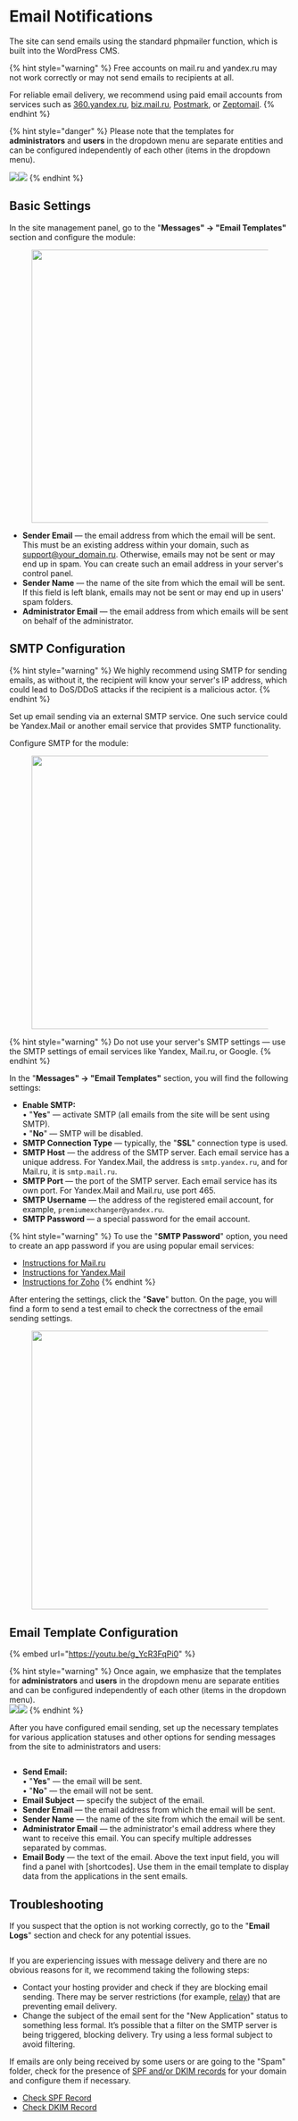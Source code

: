 # Email Notifications

The site can send emails using the standard phpmailer function, which is built into the WordPress CMS.

{% hint style="warning" %}
Free accounts on mail.ru and yandex.ru may not work correctly or may not send emails to recipients at all.

For reliable email delivery, we recommend using paid email accounts from services such as [360.yandex.ru](https://360.yandex.ru/), [biz.mail.ru](https://biz.mail.ru/), [Postmark](https://postmarkapp.com/), or [Zeptomail](https://www.zoho.com/zeptomail/).
{% endhint %}

{% hint style="danger" %}
Please note that the templates for **administrators** and **users** in the dropdown menu are separate entities and can be configured independently of each other (items in the dropdown menu).

![](<../../.gitbook/assets/image (785).png>)![](<../../.gitbook/assets/image (786).png>)
{% endhint %}

## Basic Settings

In the site management panel, go to the "**Messages" → "Email Templates"** section and configure the module:

<figure><img src="../../.gitbook/assets/image (1226).png" alt="" width="489"><figcaption></figcaption></figure>

* **Sender Email** — the email address from which the email will be sent. This must be an existing address within your domain, such as support@your_domain.ru. Otherwise, emails may not be sent or may end up in spam. You can create such an email address in your server's control panel.
* **Sender Name** — the name of the site from which the email will be sent. If this field is left blank, emails may not be sent or may end up in users' spam folders.
* **Administrator Email** — the email address from which emails will be sent on behalf of the administrator.

## SMTP Configuration

{% hint style="warning" %}
We highly recommend using SMTP for sending emails, as without it, the recipient will know your server's IP address, which could lead to DoS/DDoS attacks if the recipient is a malicious actor.
{% endhint %}

Set up email sending via an external SMTP service. One such service could be Yandex.Mail or another email service that provides SMTP functionality.

Configure SMTP for the module:

<figure><img src="../../.gitbook/assets/image (1183).png" alt="" width="490"><figcaption></figcaption></figure>

{% hint style="warning" %}
Do not use your server's SMTP settings — use the SMTP settings of email services like Yandex, Mail.ru, or Google.
{% endhint %}

In the "**Messages" → "Email Templates"** section, you will find the following settings:

* **Enable SMTP:**\
  • "**Yes**" — activate SMTP (all emails from the site will be sent using SMTP).\
  • "**No**" — SMTP will be disabled.
* **SMTP Connection Type** — typically, the "**SSL**" connection type is used.
* **SMTP Host** — the address of the SMTP server. Each email service has a unique address. For Yandex.Mail, the address is `smtp.yandex.ru`, and for Mail.ru, it is `smtp.mail.ru`.
* **SMTP Port** — the port of the SMTP server. Each email service has its own port. For Yandex.Mail and Mail.ru, use port 465.
* **SMTP Username** — the address of the registered email account, for example, `premiumexchanger@yandex.ru`.
* **SMTP Password** — a special password for the email account.

{% hint style="warning" %}
To use the "**SMTP Password**" option, you need to create an app password if you are using popular email services:

* [Instructions for Mail.ru](https://help.mail.ru/mail/security/protection/external)
* [Instructions for Yandex.Mail](https://yandex.ru/support/id/authorization/app-passwords.html)
* [Instructions for Zoho](https://www.zoho.com/mail/help/adminconsole/two-factor-authentication.html#alink5)
{% endhint %}

After entering the settings, click the "**Save**" button. On the page, you will find a form to send a test email to check the correctness of the email sending settings.

<figure><img src="../../.gitbook/assets/image (1098).png" alt="" width="499"><figcaption></figcaption></figure>

## Email Template Configuration

{% embed url="https://youtu.be/g_YcR3FqPi0" %}

{% hint style="warning" %}
Once again, we emphasize that the templates for **administrators** and **users** in the dropdown menu are separate entities and can be configured independently of each other (items in the dropdown menu).\
![](<../../.gitbook/assets/image (785).png>)![](<../../.gitbook/assets/image (786).png>)
{% endhint %}

After you have configured email sending, set up the necessary templates for various application statuses and other options for sending messages from the site to administrators and users:

<figure><img src="../../.gitbook/assets/image (1095).png" alt=""><figcaption></figcaption></figure>

* **Send Email:**\
  • "**Yes**" — the email will be sent.\
  • "**No**" — the email will not be sent.
* **Email Subject** — specify the subject of the email.
* **Sender Email** — the email address from which the email will be sent.
* **Sender Name** — the name of the site from which the email will be sent.
* **Administrator Email** — the administrator's email address where they want to receive this email. You can specify multiple addresses separated by commas.
* **Email Body** — the text of the email. Above the text input field, you will find a panel with \[shortcodes]. Use them in the email template to display data from the applications in the sent emails.

## Troubleshooting

If you suspect that the option is not working correctly, go to the "**Email Logs**" section and check for any potential issues.

<figure><img src="../../.gitbook/assets/image (941).png" alt=""><figcaption></figcaption></figure>

If you are experiencing issues with message delivery and there are no obvious reasons for it, we recommend taking the following steps:

* Contact your hosting provider and check if they are blocking email sending. There may be server restrictions (for example, [relay](https://korporativnaya-pochta.com/articles/smart-relay-zaschita-ot-spama-dlya-korporativnoy-pochty)) that are preventing email delivery.
* Change the subject of the email sent for the "New Application" status to something less formal. It’s possible that a filter on the SMTP server is being triggered, blocking delivery. Try using a less formal subject to avoid filtering.

If emails are only being received by some users or are going to the "Spam" folder, check for the presence of [SPF and/or DKIM records](https://neuropassenger.ru/dostavlyaemost-pisem/) for your domain and configure them if necessary.

* [Check SPF Record](https://mxtoolbox.com/spf.aspx)
* [Check DKIM Record](https://mxtoolbox.com/dkim.aspx)